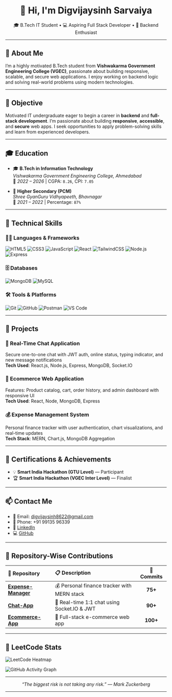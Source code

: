 <h1 align="center">👋 Hi, I'm Digvijaysinh Sarvaiya</h1>

<p align="center">
  🎓 B.Tech IT Student • 💻 Aspiring Full Stack Developer • 🔐 Backend Enthusiast
</p>

---

## 📌 About Me

I’m a highly motivated B.Tech student from **Vishwakarma Government Engineering College (VGEC)**, passionate about building responsive, scalable, and secure web applications. I enjoy working on backend logic and solving real-world problems using modern technologies.

---

## 🎯 Objective

Motivated IT undergraduate eager to begin a career in **backend** and **full-stack development**. I’m passionate about building **responsive**, **accessible**, and **secure** web apps. I seek opportunities to apply problem-solving skills and learn from experienced developers.

---

## 🎓 Education

- 🎓 **B.Tech in Information Technology**  
  *Vishwakarma Government Engineering College, Ahmedabad*  
  📅 *2022 – 2026* | CGPA: `8.26`, CPI: `7.05`

- 🏫 **Higher Secondary (PCM)**  
  *Shree GyanGuru Vidhyapeeth, Bhavnagar*  
  📅 *2021 – 2022* | Percentage: `87%`

---

## 💼 Technical Skills

### 👨‍💻 Languages & Frameworks
![HTML5](https://img.shields.io/badge/HTML5-e34c26?style=flat&logo=html5&logoColor=white)
![CSS3](https://img.shields.io/badge/CSS3-1572B6?style=flat&logo=css3&logoColor=white)
![JavaScript](https://img.shields.io/badge/JavaScript-F7DF1E?style=flat&logo=javascript&logoColor=black)
![React](https://img.shields.io/badge/React-20232a?style=flat&logo=react&logoColor=61dafb)
![TailwindCSS](https://img.shields.io/badge/Tailwind-06B6D4?style=flat&logo=tailwindcss&logoColor=white)
![Node.js](https://img.shields.io/badge/Node.js-339933?style=flat&logo=node.js&logoColor=white)
![Express](https://img.shields.io/badge/Express.js-000000?style=flat&logo=express&logoColor=white)

### 🗄️ Databases
![MongoDB](https://img.shields.io/badge/MongoDB-4EA94B?style=flat&logo=mongodb&logoColor=white)
![MySQL](https://img.shields.io/badge/MySQL-005C84?style=flat&logo=mysql&logoColor=white)

### 🛠️ Tools & Platforms
![Git](https://img.shields.io/badge/Git-F05032?style=flat&logo=git&logoColor=white)
![GitHub](https://img.shields.io/badge/GitHub-181717?style=flat&logo=github&logoColor=white)
![Postman](https://img.shields.io/badge/Postman-FF6C37?style=flat&logo=postman&logoColor=white)
![VS Code](https://img.shields.io/badge/VSCode-007ACC?style=flat&logo=visual-studio-code&logoColor=white)

---

## 🚀 Projects

### 📲 Real-Time Chat Application  
Secure one-to-one chat with JWT auth, online status, typing indicator, and new message notifications  
**Tech Used**: React.js, Node.js, Express, MongoDB, Socket.IO  

### 🛒 Ecommerce Web Application  
Features: Product catalog, cart, order history, and admin dashboard with responsive UI  
**Tech Used**: React, Node, MongoDB, Express  

### 💰 Expense Management System  
Personal finance tracker with user authentication, chart visualizations, and real-time updates  
**Tech Stack**: MERN, Chart.js, MongoDB Aggregation

---

## 🏅 Certifications & Achievements

- 💡 **Smart India Hackathon (GTU Level)** — Participant  
- 🏆 **Smart India Hackathon (VGEC Inter Level)** — Finalist

---

## 📫 Contact Me

- 📧 Email: [digvijaysinh8622@gmail.com](mailto:digvijaysinh8622@gmail.com)  
- 📱 Phone: +91 99135 96339  
- 💼 [LinkedIn](https://www.linkedin.com/in/your-profile-url)  
- 💻 [GitHub](https://github.com/digvijaysinh12)

---

## 📂 Repository-Wise Contributions

<table>
  <thead>
    <tr>
      <th align="left">📁 Repository</th>
      <th align="left">📋 Description</th>
      <th align="center">🔢 Commits</th>
    </tr>
  </thead>
  <tbody>
    <tr>
      <td><a href="https://github.com/digvijaysinh12/Expense-Manager"><b>Expense-Manager</b></a></td>
      <td>💰 Personal finance tracker with MERN stack</td>
      <td align="center"><b>75+</b></td>
    </tr>
    <tr>
      <td><a href="https://github.com/digvijaysinh12/Chat-App"><b>Chat-App</b></a></td>
      <td>💬 Real-time 1:1 chat using Socket.IO & JWT</td>
      <td align="center"><b>90+</b></td>
    </tr>
    <tr>
      <td><a href="https://github.com/digvijaysinh12/Ecommerce-App"><b>Ecommerce-App</b></a></td>
      <td>🛒 Full-stack e-commerce web app</td>
      <td align="center"><b>100+</b></td>
    </tr>
  </tbody>
</table>


---

## 🧠 LeetCode Stats

<p align="center">
</p>


![LeetCode Heatmap](https://leetcard.jacoblin.cool/DIGVIJAYSINH_SARVAIYA?ext=heatmap)

![GitHub Activity Graph](https://github-readme-activity-graph.cyclic.app/graph?username=digvijaysinh12&theme=github)


---


<p align="center"><i>“The biggest risk is not taking any risk.” — Mark Zuckerberg</i></p>


---



